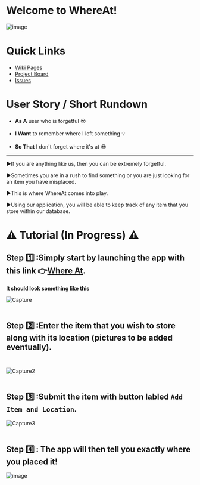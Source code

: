# Welcome to WhereAt!
![image](https://user-images.githubusercontent.com/97544775/231794637-c48e7dc1-c1a3-44c7-a6b9-10b2add8bb0a.png)
# Quick Links
- <a href="https://github.com/GatorDJ98/the_big_bang/wiki" target="_blank">Wiki Pages</a><br/>
- <a href="https://github.com/users/GatorDJ98/projects/1/views/1" target="_blank">Project Board</a><br/>
- <a href="https://github.com/GatorDJ98/the_big_bang/issues" target="_blank">Issues</a><br/>

# User Story / Short Rundown
- **As A** user who is forgetful :dizzy_face: <br/><br/>
- **I Want** to remember where I left something :bulb: <br/><br/>
- **So That** I don't forget where it's at :sunglasses: <br/>
---------------------------------------------------------------
:arrow_forward:If you are anything like us, then you can be extremely forgetful.

:arrow_forward:Sometimes you are in a rush to find something or you are just looking for an item you have misplaced.

:arrow_forward:This is where WhereAt comes into play.

:arrow_forward:Using our application, you will be able to keep track of any item that you store within our database.

# ⚠️ Tutorial (In Progress) ⚠️

## Step :one: :Simply start by launching the app with this link :point_right:<a href="https://the-big-bang.onrender.com/" target="_blank">Where At</a>.<br/>
**It should look something like this**

![Capture](https://user-images.githubusercontent.com/97544775/231811637-a3ad17bb-d1fa-49c2-bdfe-3ec731e26074.PNG)<br/><br/>

## Step :two: :Enter the item that you wish to store along with its location (pictures to be added eventually).<br/><br/>
![Capture2](https://user-images.githubusercontent.com/97544775/231809243-f7dbaf19-5308-4eab-88d3-988574b2a087.PNG)<br/><br/>

## Step :three: :Submit the item with button labled `Add Item and Location`.<br/>
![Capture3](https://user-images.githubusercontent.com/97544775/231811254-82535ca5-1fa6-45e7-bbb3-7dbfce496d10.PNG)<br/><br/>

## Step :four: : The app will then tell you exactly where you placed it!<br/>
![image](https://user-images.githubusercontent.com/97544775/231812016-b87eb426-fb83-4da1-a12e-560f545d5545.png)<br/><br/>




